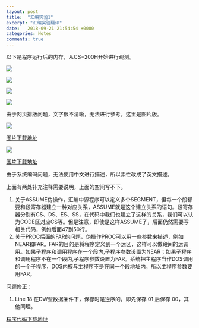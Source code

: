 ```yaml
---
layout: post
title:  "汇编实验1"
excerpt: "汇编实验翻译"
date:   2018-09-21 21:54:54 +0000
categories: Notes
comments: true
---
```


以下是程序运行后的内存，从CS=200H开始进行观测。

![](https://raw.githubusercontent.com/psycholsc/psycholsc.github.io/master/assets/ASM1.png)

![](https://raw.githubusercontent.com/psycholsc/psycholsc.github.io/master/assets/ASM4.png)

![](https://raw.githubusercontent.com/psycholsc/psycholsc.github.io/master/assets/ASM5.png)

![](https://raw.githubusercontent.com/psycholsc/psycholsc.github.io/master/assets/ASM6.png)

由于网页排版问题，文字很不清晰，无法进行参考，这里是图片版。

![](https://raw.githubusercontent.com/psycholsc/psycholsc.github.io/master/assets/ASM2.png)

[图片下载地址](https://raw.githubusercontent.com/psycholsc/psycholsc.github.io/master/assets/ASM2.png)

![](https://raw.githubusercontent.com/psycholsc/psycholsc.github.io/master/assets/ASM3.png)

[图片下载地址](https://raw.githubusercontent.com/psycholsc/psycholsc.github.io/master/assets/ASM3.png)

由于系统编码问题，无法使用中文进行描述，所以索性改成了英文描述。

上面有两处补充注释需要说明，上面的空间写不下。

1. 关于ASSUME伪操作，汇编中源程序可以定义多个SEGMENT，但每一个段都要和段寄存器建立一种对应关系，ASSUME就是这个建立关系的语句。段寄存器分别有CS、DS、ES、SS，在代码中我们也建立了这样的关系，我们可以认为CODE区对应CS等。但是注意，即使是这样ASSUME了，后面仍然需要写相关代码，例如后面47到50行。
2. 关于PROC后面的FAR的问题，伪操作PROC可以用一些参数来描述，例如NEAR和FAR。FAR的目的是将程序定义到一个远区，这样可以做段间的远调用。如果子程序和调用程序在一个段内,子程序参数设置为NEAR；如果子程序和调用程序不在一个段内,子程序参数设置为FAR。系统把主程序当作DOS调用的一个子程序，DOS内核与主程序不是在同一个段地址内，所以主程序参数要用FAR。

问题修正：

1. Line 18 在DW型数据条件下，保存时是逆序的，即先保存 01 后保存 00，其他同理。



[程序代码下载地址](https://raw.githubusercontent.com/psycholsc/psycholsc.github.io/master/assets/tempsrc/my.asm)

